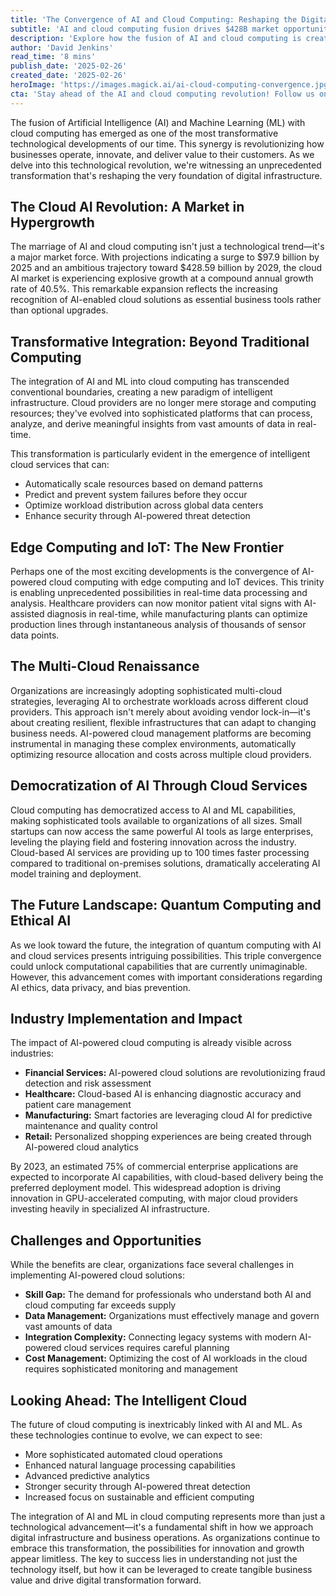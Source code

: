 ```yaml
---
title: 'The Convergence of AI and Cloud Computing: Reshaping the Digital Landscape'
subtitle: 'AI and cloud computing fusion drives $428B market opportunity by 2029'
description: 'Explore how the fusion of AI and cloud computing is creating transformative opportunities projected to reach a $428.59 billion market by 2029. This comprehensive article delves into intelligent infrastructure, integration with edge computing, and democratized AI access, highlighting the challenges and unprecedented opportunities for innovation and growth.'
author: 'David Jenkins'
read_time: '8 mins'
publish_date: '2025-02-26'
created_date: '2025-02-26'
heroImage: 'https://images.magick.ai/ai-cloud-computing-convergence.jpg'
cta: 'Stay ahead of the AI and cloud computing revolution! Follow us on LinkedIn for daily insights into the latest technological innovations and market trends shaping the future of digital transformation.'
---
```


The fusion of Artificial Intelligence (AI) and Machine Learning (ML) with cloud computing has emerged as one of the most transformative technological developments of our time. This synergy is revolutionizing how businesses operate, innovate, and deliver value to their customers. As we delve into this technological revolution, we're witnessing an unprecedented transformation that's reshaping the very foundation of digital infrastructure.

## The Cloud AI Revolution: A Market in Hypergrowth

The marriage of AI and cloud computing isn't just a technological trend—it's a major market force. With projections indicating a surge to $97.9 billion by 2025 and an ambitious trajectory toward $428.59 billion by 2029, the cloud AI market is experiencing explosive growth at a compound annual growth rate of 40.5%. This remarkable expansion reflects the increasing recognition of AI-enabled cloud solutions as essential business tools rather than optional upgrades.

## Transformative Integration: Beyond Traditional Computing

The integration of AI and ML into cloud computing has transcended conventional boundaries, creating a new paradigm of intelligent infrastructure. Cloud providers are no longer mere storage and computing resources; they've evolved into sophisticated platforms that can process, analyze, and derive meaningful insights from vast amounts of data in real-time.

This transformation is particularly evident in the emergence of intelligent cloud services that can:
- Automatically scale resources based on demand patterns
- Predict and prevent system failures before they occur
- Optimize workload distribution across global data centers
- Enhance security through AI-powered threat detection

## Edge Computing and IoT: The New Frontier

Perhaps one of the most exciting developments is the convergence of AI-powered cloud computing with edge computing and IoT devices. This trinity is enabling unprecedented possibilities in real-time data processing and analysis. Healthcare providers can now monitor patient vital signs with AI-assisted diagnosis in real-time, while manufacturing plants can optimize production lines through instantaneous analysis of thousands of sensor data points.

## The Multi-Cloud Renaissance

Organizations are increasingly adopting sophisticated multi-cloud strategies, leveraging AI to orchestrate workloads across different cloud providers. This approach isn't merely about avoiding vendor lock-in—it's about creating resilient, flexible infrastructures that can adapt to changing business needs. AI-powered cloud management platforms are becoming instrumental in managing these complex environments, automatically optimizing resource allocation and costs across multiple cloud providers.

## Democratization of AI Through Cloud Services

Cloud computing has democratized access to AI and ML capabilities, making sophisticated tools available to organizations of all sizes. Small startups can now access the same powerful AI tools as large enterprises, leveling the playing field and fostering innovation across the industry. Cloud-based AI services are providing up to 100 times faster processing compared to traditional on-premises solutions, dramatically accelerating AI model training and deployment.

## The Future Landscape: Quantum Computing and Ethical AI

As we look toward the future, the integration of quantum computing with AI and cloud services presents intriguing possibilities. This triple convergence could unlock computational capabilities that are currently unimaginable. However, this advancement comes with important considerations regarding AI ethics, data privacy, and bias prevention.

## Industry Implementation and Impact

The impact of AI-powered cloud computing is already visible across industries:

- **Financial Services:** AI-powered cloud solutions are revolutionizing fraud detection and risk assessment
- **Healthcare:** Cloud-based AI is enhancing diagnostic accuracy and patient care management
- **Manufacturing:** Smart factories are leveraging cloud AI for predictive maintenance and quality control
- **Retail:** Personalized shopping experiences are being created through AI-powered cloud analytics

By 2023, an estimated 75% of commercial enterprise applications are expected to incorporate AI capabilities, with cloud-based delivery being the preferred deployment model. This widespread adoption is driving innovation in GPU-accelerated computing, with major cloud providers investing heavily in specialized AI infrastructure.

## Challenges and Opportunities

While the benefits are clear, organizations face several challenges in implementing AI-powered cloud solutions:

- **Skill Gap:** The demand for professionals who understand both AI and cloud computing far exceeds supply
- **Data Management:** Organizations must effectively manage and govern vast amounts of data
- **Integration Complexity:** Connecting legacy systems with modern AI-powered cloud services requires careful planning
- **Cost Management:** Optimizing the cost of AI workloads in the cloud requires sophisticated monitoring and management

## Looking Ahead: The Intelligent Cloud

The future of cloud computing is inextricably linked with AI and ML. As these technologies continue to evolve, we can expect to see:

- More sophisticated automated cloud operations
- Enhanced natural language processing capabilities
- Advanced predictive analytics
- Stronger security through AI-powered threat detection
- Increased focus on sustainable and efficient computing

The integration of AI and ML in cloud computing represents more than just a technological advancement—it's a fundamental shift in how we approach digital infrastructure and business operations. As organizations continue to embrace this transformation, the possibilities for innovation and growth appear limitless. The key to success lies in understanding not just the technology itself, but how it can be leveraged to create tangible business value and drive digital transformation forward.
